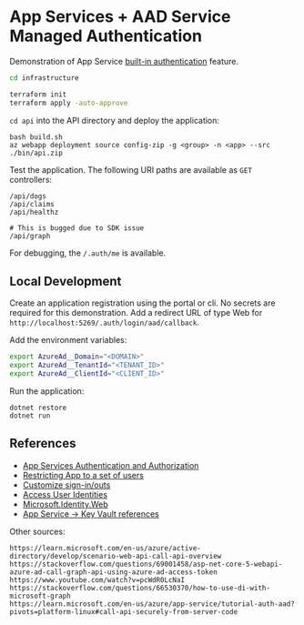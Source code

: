 # App Services + AAD Service Managed Authentication

Demonstration of App Service [built-in authentication](https://learn.microsoft.com/en-us/azure/app-service/overview-authentication-authorization) feature.

```sh
cd infrastructure

terraform init
terraform apply -auto-approve
```

`cd api` into the API directory and deploy the application:

```
bash build.sh
az webapp deployment source config-zip -g <group> -n <app> --src ./bin/api.zip
```

Test the application. The following URI paths are available as `GET` controllers:

```
/api/dogs
/api/claims
/api/healthz

# This is bugged due to SDK issue
/api/graph
```

For debugging, the `/.auth/me` is available.

## Local Development

Create an application registration using the portal or cli. No secrets are required for this demonstration. Add a redirect URL of type Web for `http://localhost:5269/.auth/login/aad/callback`.

Add the environment variables:

```sh
export AzureAd__Domain="<DOMAIN>"
export AzureAd__TenantId="<TENANT_ID>"
export AzureAd__ClientId="<CLIENT_ID>"
```

Run the application:

```
dotnet restore
dotnet run
```

## References

- [App Services Authentication and Authorization](https://learn.microsoft.com/en-us/azure/app-service/overview-authentication-authorization)
- [Restricting App to a set of users](https://learn.microsoft.com/en-us/azure/active-directory/develop/howto-restrict-your-app-to-a-set-of-users)
- [Customize sign-in/outs](https://learn.microsoft.com/en-us/azure/app-service/configure-authentication-customize-sign-in-out)
- [Access User Identities](https://learn.microsoft.com/en-us/azure/app-service/configure-authentication-user-identities)
- [Microsoft.Identity.Web](https://github.com/AzureAD/microsoft-identity-web/wiki/1.2.0#integration-with-azure-app-services-authentication-of-web-apps-running-with-microsoftidentityweb)
- [App Service -> Key Vault references](https://learn.microsoft.com/en-us/azure/app-service/app-service-key-vault-references?tabs=azure-cli)

Other sources:

```
https://learn.microsoft.com/en-us/azure/active-directory/develop/scenario-web-api-call-api-overview
https://stackoverflow.com/questions/69001458/asp-net-core-5-webapi-azure-ad-call-graph-api-using-azure-ad-access-token
https://www.youtube.com/watch?v=pcWdR0LcNaI
https://stackoverflow.com/questions/66530370/how-to-use-di-with-microsoft-graph
https://learn.microsoft.com/en-us/azure/app-service/tutorial-auth-aad?pivots=platform-linux#call-api-securely-from-server-code
```
